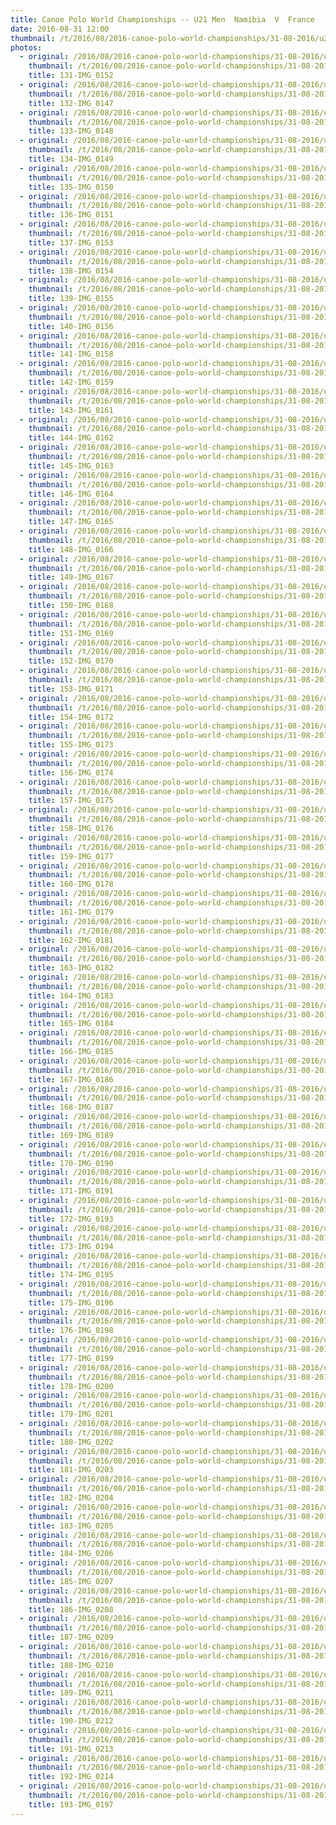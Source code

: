 ```yaml
---
title: Canoe Polo World Championships -- U21 Men  Namibia  V  France
date: 2016-08-31 12:00
thumbnail: /t/2016/08/2016-canoe-polo-world-championships/31-08-2016/u21-men-namibia-v-france/131-img_0152.jpg
photos:
  - original: /2016/08/2016-canoe-polo-world-championships/31-08-2016/u21-men-namibia-v-france/131-img_0152.jpg
    thumbnail: /t/2016/08/2016-canoe-polo-world-championships/31-08-2016/u21-men-namibia-v-france/131-img_0152.jpg
    title: 131-IMG_0152
  - original: /2016/08/2016-canoe-polo-world-championships/31-08-2016/u21-men-namibia-v-france/132-img_0147.jpg
    thumbnail: /t/2016/08/2016-canoe-polo-world-championships/31-08-2016/u21-men-namibia-v-france/132-img_0147.jpg
    title: 132-IMG_0147
  - original: /2016/08/2016-canoe-polo-world-championships/31-08-2016/u21-men-namibia-v-france/133-img_0148.jpg
    thumbnail: /t/2016/08/2016-canoe-polo-world-championships/31-08-2016/u21-men-namibia-v-france/133-img_0148.jpg
    title: 133-IMG_0148
  - original: /2016/08/2016-canoe-polo-world-championships/31-08-2016/u21-men-namibia-v-france/134-img_0149.jpg
    thumbnail: /t/2016/08/2016-canoe-polo-world-championships/31-08-2016/u21-men-namibia-v-france/134-img_0149.jpg
    title: 134-IMG_0149
  - original: /2016/08/2016-canoe-polo-world-championships/31-08-2016/u21-men-namibia-v-france/135-img_0150.jpg
    thumbnail: /t/2016/08/2016-canoe-polo-world-championships/31-08-2016/u21-men-namibia-v-france/135-img_0150.jpg
    title: 135-IMG_0150
  - original: /2016/08/2016-canoe-polo-world-championships/31-08-2016/u21-men-namibia-v-france/136-img_0151.jpg
    thumbnail: /t/2016/08/2016-canoe-polo-world-championships/31-08-2016/u21-men-namibia-v-france/136-img_0151.jpg
    title: 136-IMG_0151
  - original: /2016/08/2016-canoe-polo-world-championships/31-08-2016/u21-men-namibia-v-france/137-img_0153.jpg
    thumbnail: /t/2016/08/2016-canoe-polo-world-championships/31-08-2016/u21-men-namibia-v-france/137-img_0153.jpg
    title: 137-IMG_0153
  - original: /2016/08/2016-canoe-polo-world-championships/31-08-2016/u21-men-namibia-v-france/138-img_0154.jpg
    thumbnail: /t/2016/08/2016-canoe-polo-world-championships/31-08-2016/u21-men-namibia-v-france/138-img_0154.jpg
    title: 138-IMG_0154
  - original: /2016/08/2016-canoe-polo-world-championships/31-08-2016/u21-men-namibia-v-france/139-img_0155.jpg
    thumbnail: /t/2016/08/2016-canoe-polo-world-championships/31-08-2016/u21-men-namibia-v-france/139-img_0155.jpg
    title: 139-IMG_0155
  - original: /2016/08/2016-canoe-polo-world-championships/31-08-2016/u21-men-namibia-v-france/140-img_0156.jpg
    thumbnail: /t/2016/08/2016-canoe-polo-world-championships/31-08-2016/u21-men-namibia-v-france/140-img_0156.jpg
    title: 140-IMG_0156
  - original: /2016/08/2016-canoe-polo-world-championships/31-08-2016/u21-men-namibia-v-france/141-img_0158.jpg
    thumbnail: /t/2016/08/2016-canoe-polo-world-championships/31-08-2016/u21-men-namibia-v-france/141-img_0158.jpg
    title: 141-IMG_0158
  - original: /2016/08/2016-canoe-polo-world-championships/31-08-2016/u21-men-namibia-v-france/142-img_0159.jpg
    thumbnail: /t/2016/08/2016-canoe-polo-world-championships/31-08-2016/u21-men-namibia-v-france/142-img_0159.jpg
    title: 142-IMG_0159
  - original: /2016/08/2016-canoe-polo-world-championships/31-08-2016/u21-men-namibia-v-france/143-img_0161.jpg
    thumbnail: /t/2016/08/2016-canoe-polo-world-championships/31-08-2016/u21-men-namibia-v-france/143-img_0161.jpg
    title: 143-IMG_0161
  - original: /2016/08/2016-canoe-polo-world-championships/31-08-2016/u21-men-namibia-v-france/144-img_0162.jpg
    thumbnail: /t/2016/08/2016-canoe-polo-world-championships/31-08-2016/u21-men-namibia-v-france/144-img_0162.jpg
    title: 144-IMG_0162
  - original: /2016/08/2016-canoe-polo-world-championships/31-08-2016/u21-men-namibia-v-france/145-img_0163.jpg
    thumbnail: /t/2016/08/2016-canoe-polo-world-championships/31-08-2016/u21-men-namibia-v-france/145-img_0163.jpg
    title: 145-IMG_0163
  - original: /2016/08/2016-canoe-polo-world-championships/31-08-2016/u21-men-namibia-v-france/146-img_0164.jpg
    thumbnail: /t/2016/08/2016-canoe-polo-world-championships/31-08-2016/u21-men-namibia-v-france/146-img_0164.jpg
    title: 146-IMG_0164
  - original: /2016/08/2016-canoe-polo-world-championships/31-08-2016/u21-men-namibia-v-france/147-img_0165.jpg
    thumbnail: /t/2016/08/2016-canoe-polo-world-championships/31-08-2016/u21-men-namibia-v-france/147-img_0165.jpg
    title: 147-IMG_0165
  - original: /2016/08/2016-canoe-polo-world-championships/31-08-2016/u21-men-namibia-v-france/148-img_0166.jpg
    thumbnail: /t/2016/08/2016-canoe-polo-world-championships/31-08-2016/u21-men-namibia-v-france/148-img_0166.jpg
    title: 148-IMG_0166
  - original: /2016/08/2016-canoe-polo-world-championships/31-08-2016/u21-men-namibia-v-france/149-img_0167.jpg
    thumbnail: /t/2016/08/2016-canoe-polo-world-championships/31-08-2016/u21-men-namibia-v-france/149-img_0167.jpg
    title: 149-IMG_0167
  - original: /2016/08/2016-canoe-polo-world-championships/31-08-2016/u21-men-namibia-v-france/150-img_0168.jpg
    thumbnail: /t/2016/08/2016-canoe-polo-world-championships/31-08-2016/u21-men-namibia-v-france/150-img_0168.jpg
    title: 150-IMG_0168
  - original: /2016/08/2016-canoe-polo-world-championships/31-08-2016/u21-men-namibia-v-france/151-img_0169.jpg
    thumbnail: /t/2016/08/2016-canoe-polo-world-championships/31-08-2016/u21-men-namibia-v-france/151-img_0169.jpg
    title: 151-IMG_0169
  - original: /2016/08/2016-canoe-polo-world-championships/31-08-2016/u21-men-namibia-v-france/152-img_0170.jpg
    thumbnail: /t/2016/08/2016-canoe-polo-world-championships/31-08-2016/u21-men-namibia-v-france/152-img_0170.jpg
    title: 152-IMG_0170
  - original: /2016/08/2016-canoe-polo-world-championships/31-08-2016/u21-men-namibia-v-france/153-img_0171.jpg
    thumbnail: /t/2016/08/2016-canoe-polo-world-championships/31-08-2016/u21-men-namibia-v-france/153-img_0171.jpg
    title: 153-IMG_0171
  - original: /2016/08/2016-canoe-polo-world-championships/31-08-2016/u21-men-namibia-v-france/154-img_0172.jpg
    thumbnail: /t/2016/08/2016-canoe-polo-world-championships/31-08-2016/u21-men-namibia-v-france/154-img_0172.jpg
    title: 154-IMG_0172
  - original: /2016/08/2016-canoe-polo-world-championships/31-08-2016/u21-men-namibia-v-france/155-img_0173.jpg
    thumbnail: /t/2016/08/2016-canoe-polo-world-championships/31-08-2016/u21-men-namibia-v-france/155-img_0173.jpg
    title: 155-IMG_0173
  - original: /2016/08/2016-canoe-polo-world-championships/31-08-2016/u21-men-namibia-v-france/156-img_0174.jpg
    thumbnail: /t/2016/08/2016-canoe-polo-world-championships/31-08-2016/u21-men-namibia-v-france/156-img_0174.jpg
    title: 156-IMG_0174
  - original: /2016/08/2016-canoe-polo-world-championships/31-08-2016/u21-men-namibia-v-france/157-img_0175.jpg
    thumbnail: /t/2016/08/2016-canoe-polo-world-championships/31-08-2016/u21-men-namibia-v-france/157-img_0175.jpg
    title: 157-IMG_0175
  - original: /2016/08/2016-canoe-polo-world-championships/31-08-2016/u21-men-namibia-v-france/158-img_0176.jpg
    thumbnail: /t/2016/08/2016-canoe-polo-world-championships/31-08-2016/u21-men-namibia-v-france/158-img_0176.jpg
    title: 158-IMG_0176
  - original: /2016/08/2016-canoe-polo-world-championships/31-08-2016/u21-men-namibia-v-france/159-img_0177.jpg
    thumbnail: /t/2016/08/2016-canoe-polo-world-championships/31-08-2016/u21-men-namibia-v-france/159-img_0177.jpg
    title: 159-IMG_0177
  - original: /2016/08/2016-canoe-polo-world-championships/31-08-2016/u21-men-namibia-v-france/160-img_0178.jpg
    thumbnail: /t/2016/08/2016-canoe-polo-world-championships/31-08-2016/u21-men-namibia-v-france/160-img_0178.jpg
    title: 160-IMG_0178
  - original: /2016/08/2016-canoe-polo-world-championships/31-08-2016/u21-men-namibia-v-france/161-img_0179.jpg
    thumbnail: /t/2016/08/2016-canoe-polo-world-championships/31-08-2016/u21-men-namibia-v-france/161-img_0179.jpg
    title: 161-IMG_0179
  - original: /2016/08/2016-canoe-polo-world-championships/31-08-2016/u21-men-namibia-v-france/162-img_0181.jpg
    thumbnail: /t/2016/08/2016-canoe-polo-world-championships/31-08-2016/u21-men-namibia-v-france/162-img_0181.jpg
    title: 162-IMG_0181
  - original: /2016/08/2016-canoe-polo-world-championships/31-08-2016/u21-men-namibia-v-france/163-img_0182.jpg
    thumbnail: /t/2016/08/2016-canoe-polo-world-championships/31-08-2016/u21-men-namibia-v-france/163-img_0182.jpg
    title: 163-IMG_0182
  - original: /2016/08/2016-canoe-polo-world-championships/31-08-2016/u21-men-namibia-v-france/164-img_0183.jpg
    thumbnail: /t/2016/08/2016-canoe-polo-world-championships/31-08-2016/u21-men-namibia-v-france/164-img_0183.jpg
    title: 164-IMG_0183
  - original: /2016/08/2016-canoe-polo-world-championships/31-08-2016/u21-men-namibia-v-france/165-img_0184.jpg
    thumbnail: /t/2016/08/2016-canoe-polo-world-championships/31-08-2016/u21-men-namibia-v-france/165-img_0184.jpg
    title: 165-IMG_0184
  - original: /2016/08/2016-canoe-polo-world-championships/31-08-2016/u21-men-namibia-v-france/166-img_0185.jpg
    thumbnail: /t/2016/08/2016-canoe-polo-world-championships/31-08-2016/u21-men-namibia-v-france/166-img_0185.jpg
    title: 166-IMG_0185
  - original: /2016/08/2016-canoe-polo-world-championships/31-08-2016/u21-men-namibia-v-france/167-img_0186.jpg
    thumbnail: /t/2016/08/2016-canoe-polo-world-championships/31-08-2016/u21-men-namibia-v-france/167-img_0186.jpg
    title: 167-IMG_0186
  - original: /2016/08/2016-canoe-polo-world-championships/31-08-2016/u21-men-namibia-v-france/168-img_0187.jpg
    thumbnail: /t/2016/08/2016-canoe-polo-world-championships/31-08-2016/u21-men-namibia-v-france/168-img_0187.jpg
    title: 168-IMG_0187
  - original: /2016/08/2016-canoe-polo-world-championships/31-08-2016/u21-men-namibia-v-france/169-img_0189.jpg
    thumbnail: /t/2016/08/2016-canoe-polo-world-championships/31-08-2016/u21-men-namibia-v-france/169-img_0189.jpg
    title: 169-IMG_0189
  - original: /2016/08/2016-canoe-polo-world-championships/31-08-2016/u21-men-namibia-v-france/170-img_0190.jpg
    thumbnail: /t/2016/08/2016-canoe-polo-world-championships/31-08-2016/u21-men-namibia-v-france/170-img_0190.jpg
    title: 170-IMG_0190
  - original: /2016/08/2016-canoe-polo-world-championships/31-08-2016/u21-men-namibia-v-france/171-img_0191.jpg
    thumbnail: /t/2016/08/2016-canoe-polo-world-championships/31-08-2016/u21-men-namibia-v-france/171-img_0191.jpg
    title: 171-IMG_0191
  - original: /2016/08/2016-canoe-polo-world-championships/31-08-2016/u21-men-namibia-v-france/172-img_0193.jpg
    thumbnail: /t/2016/08/2016-canoe-polo-world-championships/31-08-2016/u21-men-namibia-v-france/172-img_0193.jpg
    title: 172-IMG_0193
  - original: /2016/08/2016-canoe-polo-world-championships/31-08-2016/u21-men-namibia-v-france/173-img_0194.jpg
    thumbnail: /t/2016/08/2016-canoe-polo-world-championships/31-08-2016/u21-men-namibia-v-france/173-img_0194.jpg
    title: 173-IMG_0194
  - original: /2016/08/2016-canoe-polo-world-championships/31-08-2016/u21-men-namibia-v-france/174-img_0195.jpg
    thumbnail: /t/2016/08/2016-canoe-polo-world-championships/31-08-2016/u21-men-namibia-v-france/174-img_0195.jpg
    title: 174-IMG_0195
  - original: /2016/08/2016-canoe-polo-world-championships/31-08-2016/u21-men-namibia-v-france/175-img_0196.jpg
    thumbnail: /t/2016/08/2016-canoe-polo-world-championships/31-08-2016/u21-men-namibia-v-france/175-img_0196.jpg
    title: 175-IMG_0196
  - original: /2016/08/2016-canoe-polo-world-championships/31-08-2016/u21-men-namibia-v-france/176-img_0198.jpg
    thumbnail: /t/2016/08/2016-canoe-polo-world-championships/31-08-2016/u21-men-namibia-v-france/176-img_0198.jpg
    title: 176-IMG_0198
  - original: /2016/08/2016-canoe-polo-world-championships/31-08-2016/u21-men-namibia-v-france/177-img_0199.jpg
    thumbnail: /t/2016/08/2016-canoe-polo-world-championships/31-08-2016/u21-men-namibia-v-france/177-img_0199.jpg
    title: 177-IMG_0199
  - original: /2016/08/2016-canoe-polo-world-championships/31-08-2016/u21-men-namibia-v-france/178-img_0200.jpg
    thumbnail: /t/2016/08/2016-canoe-polo-world-championships/31-08-2016/u21-men-namibia-v-france/178-img_0200.jpg
    title: 178-IMG_0200
  - original: /2016/08/2016-canoe-polo-world-championships/31-08-2016/u21-men-namibia-v-france/179-img_0201.jpg
    thumbnail: /t/2016/08/2016-canoe-polo-world-championships/31-08-2016/u21-men-namibia-v-france/179-img_0201.jpg
    title: 179-IMG_0201
  - original: /2016/08/2016-canoe-polo-world-championships/31-08-2016/u21-men-namibia-v-france/180-img_0202.jpg
    thumbnail: /t/2016/08/2016-canoe-polo-world-championships/31-08-2016/u21-men-namibia-v-france/180-img_0202.jpg
    title: 180-IMG_0202
  - original: /2016/08/2016-canoe-polo-world-championships/31-08-2016/u21-men-namibia-v-france/181-img_0203.jpg
    thumbnail: /t/2016/08/2016-canoe-polo-world-championships/31-08-2016/u21-men-namibia-v-france/181-img_0203.jpg
    title: 181-IMG_0203
  - original: /2016/08/2016-canoe-polo-world-championships/31-08-2016/u21-men-namibia-v-france/182-img_0204.jpg
    thumbnail: /t/2016/08/2016-canoe-polo-world-championships/31-08-2016/u21-men-namibia-v-france/182-img_0204.jpg
    title: 182-IMG_0204
  - original: /2016/08/2016-canoe-polo-world-championships/31-08-2016/u21-men-namibia-v-france/183-img_0205.jpg
    thumbnail: /t/2016/08/2016-canoe-polo-world-championships/31-08-2016/u21-men-namibia-v-france/183-img_0205.jpg
    title: 183-IMG_0205
  - original: /2016/08/2016-canoe-polo-world-championships/31-08-2016/u21-men-namibia-v-france/184-img_0206.jpg
    thumbnail: /t/2016/08/2016-canoe-polo-world-championships/31-08-2016/u21-men-namibia-v-france/184-img_0206.jpg
    title: 184-IMG_0206
  - original: /2016/08/2016-canoe-polo-world-championships/31-08-2016/u21-men-namibia-v-france/185-img_0207.jpg
    thumbnail: /t/2016/08/2016-canoe-polo-world-championships/31-08-2016/u21-men-namibia-v-france/185-img_0207.jpg
    title: 185-IMG_0207
  - original: /2016/08/2016-canoe-polo-world-championships/31-08-2016/u21-men-namibia-v-france/186-img_0208.jpg
    thumbnail: /t/2016/08/2016-canoe-polo-world-championships/31-08-2016/u21-men-namibia-v-france/186-img_0208.jpg
    title: 186-IMG_0208
  - original: /2016/08/2016-canoe-polo-world-championships/31-08-2016/u21-men-namibia-v-france/187-img_0209.jpg
    thumbnail: /t/2016/08/2016-canoe-polo-world-championships/31-08-2016/u21-men-namibia-v-france/187-img_0209.jpg
    title: 187-IMG_0209
  - original: /2016/08/2016-canoe-polo-world-championships/31-08-2016/u21-men-namibia-v-france/188-img_0210.jpg
    thumbnail: /t/2016/08/2016-canoe-polo-world-championships/31-08-2016/u21-men-namibia-v-france/188-img_0210.jpg
    title: 188-IMG_0210
  - original: /2016/08/2016-canoe-polo-world-championships/31-08-2016/u21-men-namibia-v-france/189-img_0211.jpg
    thumbnail: /t/2016/08/2016-canoe-polo-world-championships/31-08-2016/u21-men-namibia-v-france/189-img_0211.jpg
    title: 189-IMG_0211
  - original: /2016/08/2016-canoe-polo-world-championships/31-08-2016/u21-men-namibia-v-france/190-img_0212.jpg
    thumbnail: /t/2016/08/2016-canoe-polo-world-championships/31-08-2016/u21-men-namibia-v-france/190-img_0212.jpg
    title: 190-IMG_0212
  - original: /2016/08/2016-canoe-polo-world-championships/31-08-2016/u21-men-namibia-v-france/191-img_0213.jpg
    thumbnail: /t/2016/08/2016-canoe-polo-world-championships/31-08-2016/u21-men-namibia-v-france/191-img_0213.jpg
    title: 191-IMG_0213
  - original: /2016/08/2016-canoe-polo-world-championships/31-08-2016/u21-men-namibia-v-france/192-img_0214.jpg
    thumbnail: /t/2016/08/2016-canoe-polo-world-championships/31-08-2016/u21-men-namibia-v-france/192-img_0214.jpg
    title: 192-IMG_0214
  - original: /2016/08/2016-canoe-polo-world-championships/31-08-2016/u21-men-namibia-v-france/193-img_0197.jpg
    thumbnail: /t/2016/08/2016-canoe-polo-world-championships/31-08-2016/u21-men-namibia-v-france/193-img_0197.jpg
    title: 193-IMG_0197
---
```


